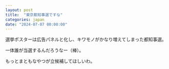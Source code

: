 ```yaml
---
layout: post
title:  "東京都知事選ですな"
categories: japan
date: "2024-07-07 00:00:00"
---
```


選挙ポスターは広告パネルと化し、キワモノがかなり増えてしまった都知事選。

一体誰が当選するんだろうなー（棒）。

もっとまともなやつが立候補してほしいわ。
